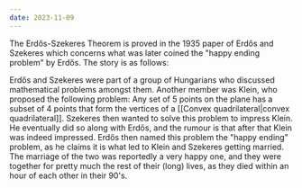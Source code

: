 ```yaml
---
date: 2023-11-09
---
```

The Erdős-Szekeres Theorem is proved in the 1935 paper of Erdős and Szekeres which concerns what was later coined the "happy ending problem" by Erdős. The story is as follows:

Erdős and Szekeres were part of a group of Hungarians who discussed mathematical problems amongst them. Another member was Klein, who proposed the following problem: Any set of 5 points on the plane has a subset of 4 points that form the vertices of a [[Convex quadrilateral|convex quadrilateral]]. Szekeres then wanted to solve this problem to impress Klein. He eventually did so along with Erdős, and the rumour is that after that Klein was indeed impressed. Erdős then named this problem the "happy ending" problem, as he claims it is what led to Klein and Szekeres getting married. The marriage of the two was reportedly a very happy one, and they were together for pretty much the rest of their (long) lives, as they died within an hour of each other in their 90's. 